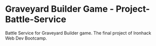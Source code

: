 # Graveyard Builder Game - Project-Battle-Service

Battle Service for Graveyard Builder game. The final project of Ironhack Web Dev Bootcamp.
